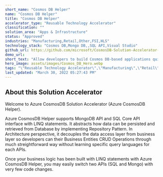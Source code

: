 ```yaml
---
short_name: "Cosmos DB Helper"
name: "Cosmos DB Helper"
title: "Cosmos DB Helper"
accelerator_type: "Reusable Technology Accelerator"
classification: ""
solution_area: "Apps & Infrastructure"
status: "Approved"
industries: "Manufacturing,Retail,Other,FSI,HLS"
technology_stack: "Cosmos DB,Mongo DB,,SQL API,Visual Studio"
github_url: https://github.com/microsoft/CosmosDB-Solution-Accelerator-CosmosDB-Helper
demo_url: 
short_text: "Allow developers to build Cosmos DB-based applications quickly and easily"
hero_image: assets/images/Cosmos_DB_Hero.webp
tags: "\"Reusable Technology Accelerator\",\"Manufacturing\",\"Retail\",\"Other\",\"FSI\",\"HLS\",\"Cosmos DB\",\"Mongo DB,\",\"SQL API\",\"Visual Studio\""
last_updated: "March 30, 2022 05:27:43 PM"
---
```

## About this Solution Accelerator

Welcome to Azure CosmosDB Solution Accelerator (Azure CosmosDB Helper).

Azure CosmosDB Helper supports MongoDB API and SQL Core API interface with LINQ statements.
It abstracts how data can be persisted and retrieved from Database by implementing Repository Pattern.
In Architecture perspective, it decouples the data access layer from business layer so developers can their Business Entities CRUD Operations through much streightforward way without learning specific query languages for each APIs.

Once your business logic has been built with LINQ statements with Azure CosmosDB Helper, you may easily switch two APIs (SQL and Mongo) with very few code changes.
